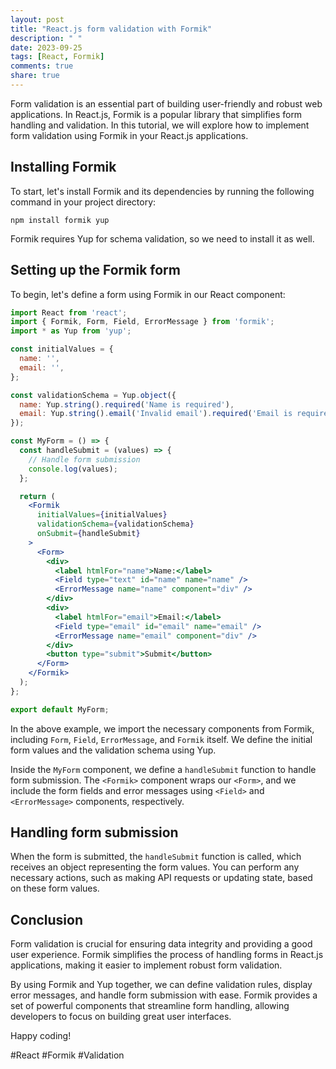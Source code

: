 ```yaml
---
layout: post
title: "React.js form validation with Formik"
description: " "
date: 2023-09-25
tags: [React, Formik]
comments: true
share: true
---
```


Form validation is an essential part of building user-friendly and robust web applications. In React.js, Formik is a popular library that simplifies form handling and validation. In this tutorial, we will explore how to implement form validation using Formik in your React.js applications.

## Installing Formik

To start, let's install Formik and its dependencies by running the following command in your project directory:

```shell
npm install formik yup
```

Formik requires Yup for schema validation, so we need to install it as well.

## Setting up the Formik form

To begin, let's define a form using Formik in our React component:

```jsx
import React from 'react';
import { Formik, Form, Field, ErrorMessage } from 'formik';
import * as Yup from 'yup';

const initialValues = {
  name: '',
  email: '',
};

const validationSchema = Yup.object({
  name: Yup.string().required('Name is required'),
  email: Yup.string().email('Invalid email').required('Email is required'),
});

const MyForm = () => {
  const handleSubmit = (values) => {
    // Handle form submission
    console.log(values);
  };

  return (
    <Formik
      initialValues={initialValues}
      validationSchema={validationSchema}
      onSubmit={handleSubmit}
    >
      <Form>
        <div>
          <label htmlFor="name">Name:</label>
          <Field type="text" id="name" name="name" />
          <ErrorMessage name="name" component="div" />
        </div>
        <div>
          <label htmlFor="email">Email:</label>
          <Field type="email" id="email" name="email" />
          <ErrorMessage name="email" component="div" />
        </div>
        <button type="submit">Submit</button>
      </Form>
    </Formik>
  );
};

export default MyForm;
```

In the above example, we import the necessary components from Formik, including `Form`, `Field`, `ErrorMessage`, and `Formik` itself. We define the initial form values and the validation schema using Yup.

Inside the `MyForm` component, we define a `handleSubmit` function to handle form submission. The `<Formik>` component wraps our `<Form>`, and we include the form fields and error messages using `<Field>` and `<ErrorMessage>` components, respectively.

## Handling form submission

When the form is submitted, the `handleSubmit` function is called, which receives an object representing the form values. You can perform any necessary actions, such as making API requests or updating state, based on these form values.

## Conclusion

Form validation is crucial for ensuring data integrity and providing a good user experience. Formik simplifies the process of handling forms in React.js applications, making it easier to implement robust form validation.

By using Formik and Yup together, we can define validation rules, display error messages, and handle form submission with ease. Formik provides a set of powerful components that streamline form handling, allowing developers to focus on building great user interfaces.

Happy coding!

\#React #Formik #Validation